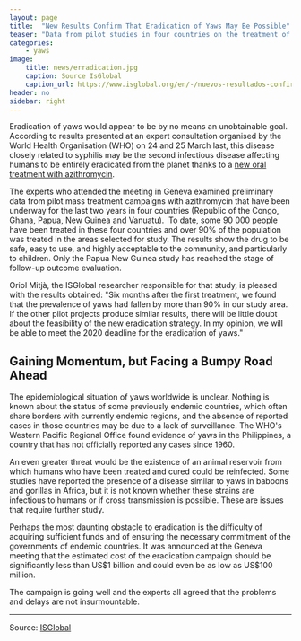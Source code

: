 ```yaml
---
layout: page
title:  "New Results Confirm That Eradication of Yaws May Be Possible"
teaser: "Data from pilot studies in four countries on the treatment of yaws with oral azithromycin presented at the World Health Organisation"
categories:
    - yaws
image:
    title: news/erradication.jpg
    caption: Source IsGlobal
    caption_url: https://www.isglobal.org/en/-/nuevos-resultados-confirman-la-posibilidad-de-erradicar-el-pian
header: no
sidebar: right
---
```


<div class="row"> <p> Eradication of yaws would appear to be by no means an unobtainable goal. According to results presented at an expert consultation organised by the World Health Organisation (WHO) on 24 and 25 March last, this disease closely related to syphilis may be the second infectious disease affecting humans to be entirely eradicated from the planet thanks to a <a href="http://www.isglobal.org/en/web/guest/new/-/asset_publisher/JZ9fGljXnWpI/content/cresib-scientists-make-key-breakthrough-that-could-lead-to-the-eradication-of-yaws" target="_blank">new oral treatment with azithromycin</a>.</p> <p> The experts who attended the meeting in Geneva examined preliminary data from pilot mass treatment campaigns with azithromycin that have been underway for the last two years in four countries (Republic of the Congo, Ghana, Papua, New Guinea and Vanuatu). &nbsp;To date, some 90&nbsp;000 people have been treated in these four countries and over 90% of the population was treated in the areas selected for study. The results show the drug to be safe, easy to use, and highly acceptable to the community, and particularly to children. Only the Papua New Guinea study has reached the stage of follow-up outcome evaluation.</p> <p> Oriol Mitjà, the ISGlobal researcher responsible for that study, is pleased with the results obtained: "Six months after the first treatment, we found that the prevalence of yaws had fallen by more than 90% in our study area. If the other pilot projects produce similar results, there will be little doubt about the feasibility of the new eradication strategy. In my opinion, we will be able to meet the 2020 deadline for the eradication of yaws."</p> <h2> Gaining Momentum, but Facing a Bumpy Road Ahead</h2> <p> The epidemiological situation of yaws worldwide is unclear. Nothing is known about the status of some previously endemic countries, which often share borders with currently endemic regions, and the absence of reported cases in those countries may be due to a lack of surveillance. The WHO's Western Pacific Regional Office found evidence of yaws in the Philippines, a country that has not officially reported any cases since 1960.</p> <p> An even greater threat would be the existence of an animal reservoir from which humans who have been treated and cured could be reinfected. Some studies have reported the presence of a disease similar to yaws in baboons and gorillas in Africa, but it is not known whether these strains are infectious to humans or if cross transmission is possible. These are issues that require further study.</p> <p> Perhaps the most daunting obstacle to eradication is the difficulty of acquiring sufficient funds and of ensuring the necessary commitment of the governments of endemic countries. It was announced at the Geneva meeting that the estimated cost of the eradication campaign should be significantly less than US$1 billion and could even be as low as US$100 million.</p> <p> The campaign is going well and the experts all agreed that the problems and delays are not insurmountable.</p> </div>

---
Source: [ISGlobal](https://www.isglobal.org/en/-/nuevos-resultados-confirman-la-posibilidad-de-erradicar-el-pian)

